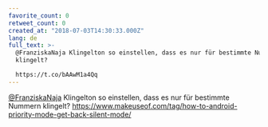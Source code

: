 ```yaml
---
favorite_count: 0
retweet_count: 0
created_at: "2018-07-03T14:30:33.000Z"
lang: de
full_text: >-
  @FranziskaNaja Klingelton so einstellen, dass es nur für bestimmte Nummern
  klingelt? 

  https://t.co/bAAwM1a4Qq
---
```


[@FranziskaNaja](https://twitter.com/FranziskaNaja) Klingelton so einstellen,
dass es nur für bestimmte Nummern klingelt?
<https://www.makeuseof.com/tag/how-to-android-priority-mode-get-back-silent-mode/>
